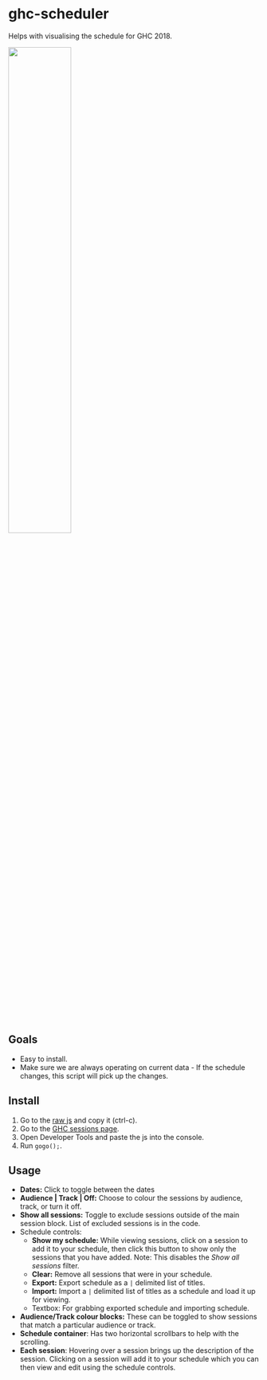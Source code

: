 # ghc-scheduler
Helps with visualising the schedule for GHC 2018.

<a href="https://raw.githubusercontent.com/charlottetan/ghc-scheduler/master/scheduler.PNG"><img src="https://raw.githubusercontent.com/charlottetan/ghc-scheduler/master/scheduler.PNG" width="50%"></a>

## Goals
* Easy to install.
* Make sure we are always operating on current data - If the schedule changes, this script will pick up the changes.

## Install
1. Go to the [raw js](https://raw.githubusercontent.com/charlottetan/ghc-scheduler/master/ghc.js) and copy it (ctrl-c).
2. Go to the [GHC sessions page](http://www.cvent.com/events/grace-hopper-celebration/agenda-6083a0df738343e2ad8b262237e56423.aspx?p=13).
3. Open Developer Tools and paste the js into the console.
4. Run `gogo();`.

## Usage
* **Dates:** Click to toggle between the dates
* **Audience | Track | Off:** Choose to colour the sessions by audience, track, or turn it off.
* **Show all sessions:** Toggle to exclude sessions outside of the main session block. List of excluded sessions is in the code.
* Schedule controls:
  * **Show my schedule:** While viewing sessions, click on a session to add it to your schedule, then click this button to show only the sessions that you have added. Note: This disables the *Show all sessions* filter.
  * **Clear:** Remove all sessions that were in your schedule.
  * **Export:** Export schedule as a `|` delimited list of titles.
  * **Import:** Import a `|` delimited list of titles as a schedule and load it up for viewing.
  * Textbox: For grabbing exported schedule and importing schedule.
* **Audience/Track colour blocks:** These can be toggled to show sessions that match a particular audience or track.
* **Schedule container**: Has two horizontal scrollbars to help with the scrolling.
* **Each session**: Hovering over a session brings up the description of the session. Clicking on a session will add it to your schedule which you can then view and edit using the schedule controls.

